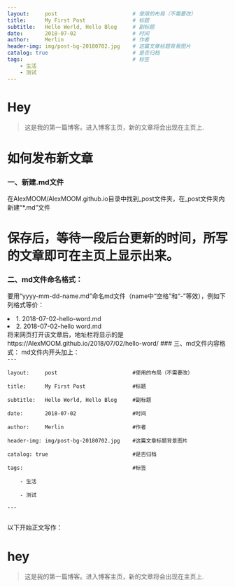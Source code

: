 ```yaml
---
layout:     post   				    	# 使用的布局（不需要改）
title:      My First Post 				# 标题 
subtitle:   Hello World, Hello Blog 	# 副标题
date:       2018-07-02 					# 时间
author:     Merlin 						# 作者
header-img: img/post-bg-20180702.jpg 	# 这篇文章标题背景图片
catalog: true 							# 是否归档
tags:									# 标签
    - 生活
    - 测试
---
```


# Hey
>这是我的第一篇博客。进入博客主页，新的文章将会出现在主页上.

# 如何发布新文章
### 一、新建.md文件
在AlexMOOM/AlexMOOM.github.io目录中找到_post文件夹，在_post文件夹内新建“*.md”文件
# 保存后，等待一段后台更新的时间，所写的文章即可在主页上显示出来。
### 二、md文件命名格式：
要用“yyyy-mm-dd-name.md”命名md文件（name中“空格”和“-”等效），例如下列格式等价：
<li>1. 2018-07-02-hello-word.md</li>
<li>2. 2018-07-02-hello word.md</li>
将来网页打开该文章后，地址栏将显示的是https://AlexMOOM.github.io/2018/07/02/hello-word/
### 三、md文件内容格式：
md文件内开头加上：

<code>
---<br>
layout:     post   				    	#使用的布局（不需要改）<br>
title:      My First Post 				#标题 <br>
subtitle:   Hello World, Hello Blog 	#副标题<br>
date:       2018-07-02 					#时间<br>
author:     Merlin 						#作者<br>
header-img: img/post-bg-20180702.jpg 	#这篇文章标题背景图片<br>
catalog: true 							#是否归档<br>
tags:									#标签<br>
    - 生活<br>
    - 测试<br>
---<br>
</code>

以下开始正文写作：
# hey<br>
>这是我的第一篇博客。进入博客主页，新的文章将会出现在主页上.
